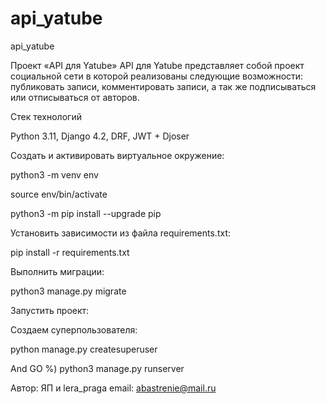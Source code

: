 # api_yatube
api_yatube

Проект «API для Yatube»
API для Yatube представляет собой проект социальной сети в которой реализованы следующие возможности: публиковать записи, комментировать записи, а так же подписываться или отписываться от авторов.

Стек технологий

Python 3.11,
Django 4.2,
DRF,
JWT + Djoser


Cоздать и активировать виртуальное окружение:

python3 -m venv env

source env/bin/activate

python3 -m pip install --upgrade pip

Установить зависимости из файла requirements.txt:

pip install -r requirements.txt

Выполнить миграции:

python3 manage.py migrate

Запустить проект:

Создаем суперпользователя:

python manage.py createsuperuser

And GO %)
python3 manage.py runserver

Автор: ЯП и lera_praga
email: abastrenie@mail.ru
